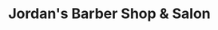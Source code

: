 ---
title: "Jordan's Barber Shop & Salon"
url: /aurora/jordans-barber-shop-und-salon/
shop: Friseur
---